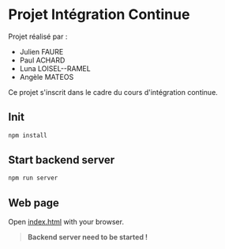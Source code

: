 # Projet Intégration Continue
Projet réalisé par :
* Julien FAURE
* Paul ACHARD
* Luna LOISEL--RAMEL
* Angèle MATEOS 

Ce projet s'inscrit dans le cadre du cours d'intégration continue.


## Init

```bash
npm install
```
## Start backend server

```bash
npm run server
```

## Web page

Open [index.html](src/index.html) with your browser.

> **Backend server need to be started !**
